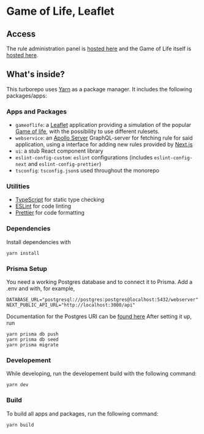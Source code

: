 # Game of Life, Leaflet

## Access

The rule administration panel is [hosted here](https://gameoflife-webservice.vercel.app/) and the Game of Life itself is [hosted here](https://gameoflife-gameoflife.vercel.app/).

## What's inside?

This turborepo uses [Yarn](https://classic.yarnpkg.com/) as a package manager. It includes the following packages/apps:

### Apps and Packages

- `gameoflife`: a [Leaflet](https://leafletjs.com/) application providing a simulation of the popular [Game of life](https://en.wikipedia.org/wiki/Conway%27s_Game_of_Life), with the possibility to use different rulesets.
- `webservice`: an [Apollo Server](https://www.apollographql.com/) GraphQL-server for fetching rule for said application, using a interface for adding new rules provided by [Next.js](https://nextjs.org/)
- `ui`: a stub React component library
- `eslint-config-custom`: `eslint` configurations (includes `eslint-config-next` and `eslint-config-prettier`)
- `tsconfig`: `tsconfig.json`s used throughout the monorepo

### Utilities

- [TypeScript](https://www.typescriptlang.org/) for static type checking
- [ESLint](https://eslint.org/) for code linting
- [Prettier](https://prettier.io) for code formatting

### Dependencies
Install dependencies with
```
yarn install
```

### Prisma Setup
You need a working Postgres database and to connect it to Prisma. Add a .env and with, for example,
```
DATABASE_URL="postgresql://postgres:postgres@localhost:5432/webserver"
NEXT_PUBLIC_API_URL="http://localhost:3000/api"
```
Documentation for the Postgres URI can be [found here](https://www.postgresql.org/docs/current/libpq-connect.html#LIBPQ-CONNSTRING)
After setting it up, run
```
yarn prisma db push
yarn prisma db seed
yarn prisma migrate
```
### Developement
While developing, run the developement build with the following command:

```
yarn dev
```

### Build

To build all apps and packages, run the following command:

```
yarn build
```
